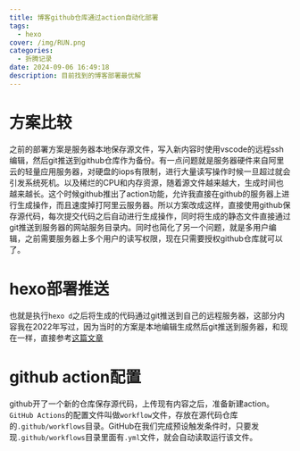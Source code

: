 ```yaml
---
title: 博客github仓库通过action自动化部署
tags:
  - hexo
cover: /img/RUN.png
categories:
  - 折腾记录
date: 2024-09-06 16:49:18
description: 目前找到的博客部署最优解
---
```

# 方案比较
之前的部署方案是服务器本地保存源文件，写入新内容时使用vscode的远程ssh编辑，然后git推送到github仓库作为备份。有一点问题就是服务器硬件来自阿里云的轻量应用服务器，对硬盘的iops有限制，进行大量读写操作时候一旦超过就会引发系统死机。以及稀烂的CPU和内存资源，随着源文件越来越大，生成时间也越来越长。这个时候github推出了action功能，允许我直接在github的服务器上进行生成操作，而且速度掉打阿里云服务器。所以方案改成这样，直接使用github保存源代码，每次提交代码之后自动进行生成操作，同时将生成的静态文件直接通过git推送到服务器的网站服务目录内。同时也简化了另一个问题，就是多用户编辑，之前需要服务器上多个用户的读写权限，现在只需要授权github仓库就可以了。

# hexo部署推送
也就是执行`hexo d`之后将生成的代码通过git推送到自己的远程服务器，这部分内容我在2022年写过，因为当时的方案是本地编辑生成然后git推送到服务器，和现在一样，直接参考[这篇文章](https://triority.cc/2022/remote-server-hexo/)

# github action配置
github开了一个新的仓库保存源代码，上传现有内容之后，准备新建action。`GitHub Actions`的配置文件叫做`workflow`文件，存放在源代码仓库的`.github/workflows`目录。GitHub在我们完成预设触发条件时，只要发现`.github/workflows`目录里面有`.yml`文件，就会自动读取运行该文件。



